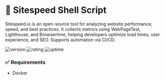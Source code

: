 # 🎉 Sitespeed Shell Script

Sitespeed.io is an open-source tool for analyzing website performance, speed, and best practices. It collects metrics using WebPageTest, Lighthouse, and Browsertime, helping developers optimize load times, user experience, and SEO. Supports automation via CI/CD.

![version](https://img.shields.io/badge/version-1.0-blue)
![rating](https://img.shields.io/badge/rating-★★★★★-yellow)
![uptime](https://img.shields.io/badge/uptime-100%25-brightgreen)

### ✅ Requirements

- Docker